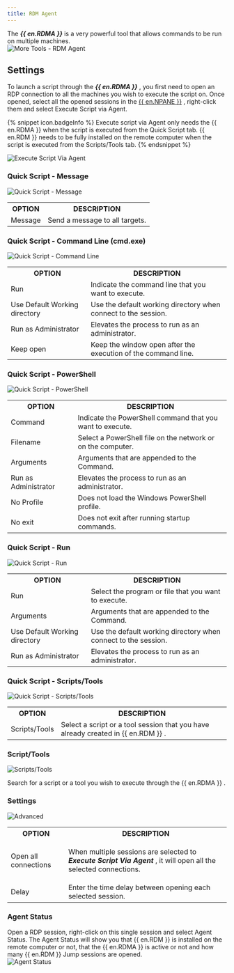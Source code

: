```yaml
---
title: RDM Agent
---
```


The ***{{ en.RDMA }}*** is a very powerful tool that allows commands to be run on multiple machines.  
![More Tools - RDM Agent](/img/en/rdm/windows/clip11234.png) 


## Settings 

To launch a script through the   ***{{ en.RDMA }}*** , you first need to open an RDP connection to all the machines you wish to execute the script on. Once opened, select all the opened sessions in the [{{ en.NPANE }}](/rdm/windows/user-interface/navigation-pane/) , right-click them and select Execute Script via Agent.  

{% snippet icon.badgeInfo %} 
Execute script via Agent only needs the {{ en.RDMA }} when the script is executed from the Quick Script tab. {{ en.RDM }} needs to be fully installed on the remote computer when the script is executed from the Scripts/Tools tab. 
{% endsnippet %}
 
![Execute Script Via Agent](/img/en/rdm/windows/clip11244.png) 

### Quick Script - Message 

![Quick Script - Message](/img/en/rdm/windows/ExecuteScriptMessage.png) 

<table>
	<tr>
		<th>
OPTION 
		</th>
		<th>
DESCRIPTION 
		</th>
	</tr>
	<tr>
		<td>
Message 
		</td>
		<td>
Send a message to all targets. 
		</td>
	</tr>
</table>

### Quick Script - Command Line (cmd.exe) 

![Quick Script - Command Line](/img/en/rdm/windows/clip10407.png) 

<table>
	<tr>
		<th>
OPTION 
		</th>
		<th>
DESCRIPTION 
		</th>
	</tr>
	<tr>
		<td>
Run 
		</td>
		<td>
Indicate the command line that you want to execute. 
		</td>
	</tr>
	<tr>
		<td>
Use Default Working directory 
		</td>
		<td>
Use the default working directory when connect to the session. 
		</td>
	</tr>
	<tr>
		<td>
Run as Administrator 
		</td>
		<td>
Elevates the process to run as an administrator. 
		</td>
	</tr>
	<tr>
		<td>
Keep open 
		</td>
		<td>
Keep the window open after the execution of the command line. 
		</td>
	</tr>
</table>

### Quick Script - PowerShell 

![Quick Script - PowerShell](/img/en/rdm/windows/clip10408.png) 

<table>
	<tr>
		<th>
OPTION 
		</th>
		<th>
DESCRIPTION 
		</th>
	</tr>
	<tr>
		<td>
Command 
		</td>
		<td>
Indicate the PowerShell command that you want to execute. 
		</td>
	</tr>
	<tr>
		<td>
Filename 
		</td>
		<td>
Select a PowerShell file on the network or on the computer. 
		</td>
	</tr>
	<tr>
		<td>
Arguments 
		</td>
		<td>
Arguments that are appended to the Command. 
		</td>
	</tr>
	<tr>
		<td>
Run as Administrator 
		</td>
		<td>
Elevates the process to run as an administrator. 
		</td>
	</tr>
	<tr>
		<td>
No Profile 
		</td>
		<td>
Does not load the Windows PowerShell profile. 
		</td>
	</tr>
	<tr>
		<td>
No exit 
		</td>
		<td>
Does not exit after running startup commands. 
		</td>
	</tr>
</table>

### Quick Script - Run 

![Quick Script - Run](/img/en/rdm/windows/clip10409.png) 

<table>
	<tr>
		<th>
OPTION 
		</th>
		<th>
DESCRIPTION 
		</th>
	</tr>
	<tr>
		<td>
Run 
		</td>
		<td>
Select the program or file that you want to execute. 
		</td>
	</tr>
	<tr>
		<td>
Arguments 
		</td>
		<td>
Arguments that are appended to the Command. 
		</td>
	</tr>
	<tr>
		<td>
Use Default Working directory 
		</td>
		<td>
Use the default working directory when connect to the session. 
		</td>
	</tr>
	<tr>
		<td>
Run as Administrator 
		</td>
		<td>
Elevates the process to run as an administrator. 
		</td>
	</tr>
</table>

### Quick Script - Scripts/Tools 

![Quick Script - Scripts/Tools](/img/en/rdm/windows/clip10410.png) 

<table>
	<tr>
		<th>
OPTION 
		</th>
		<th>
DESCRIPTION 
		</th>
	</tr>
	<tr>
		<td>
Scripts/Tools 
		</td>
		<td>
Select a script or a tool session that you have already created in {{ en.RDM }} . 
		</td>
	</tr>
</table>

### Script/Tools 

![Scripts/Tools](/img/en/rdm/windows/clip10411.png) 

Search for a script or a tool you wish to execute through the {{ en.RDMA }} . 

### Settings 

![Advanced](/img/en/rdm/windows/clip10412.png) 

<table>
	<tr>
		<th>
OPTION 
		</th>
		<th>
DESCRIPTION 
		</th>
	</tr>
	<tr>
		<td>
Open all connections 
		</td>
		<td>

When multiple sessions are selected to ***Execute Script Via Agent*** , it will open all the selected connections. 
		</td>
	</tr>
	<tr>
		<td>
Delay 
		</td>
		<td>
Enter the time delay between opening each selected session. 
		</td>
	</tr>
</table>

### Agent Status 

Open a RDP session, right-click on this single session and select Agent Status. The Agent Status will show you that {{ en.RDM }} is installed on the remote computer or not, that the {{ en.RDMA }} is active or not and how many {{ en.RDM }} Jump sessions are opened.  
![Agent Status](/img/en/rdm/windows/clip10413.png) 


